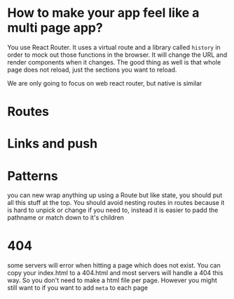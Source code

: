 # How to make your app feel like a multi page app?

You use React Router. It uses a virtual route and a library called `history` in order to mock out those functions in the browser. It will change the URL and render components when it changes. The good thing as well is that whole page does not reload, just the sections you want to reload.

We are only going to focus on web react router, but native is similar

# Routes

# Links and push

# Patterns

you can new wrap anything up using a Route but like state, you should put all this stuff at the top. You should avoid nesting routes in routes because it is hard to unpick or change if you need to, instead it is easier to padd the pathname or match down to it's children

# 404

some servers will error when hitting a page which does not exist. You can copy your index.html to a 404.html and most servers will handle a 404 this way. So you don't need to make a html file per page. However you might still want to if you want to add `meta` to each page
